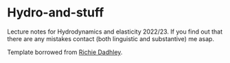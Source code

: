 # Hydro-and-stuff
Lecture notes for Hydrodynamics and elasticity 2022/23.
If you find out that there are any mistakes contact (both linguistic and substantive) me asap.

Template borrowed from [Richie Dadhley](https://github.com/RichieDadhley/Winter-School-On-Gravity-and-Light).

